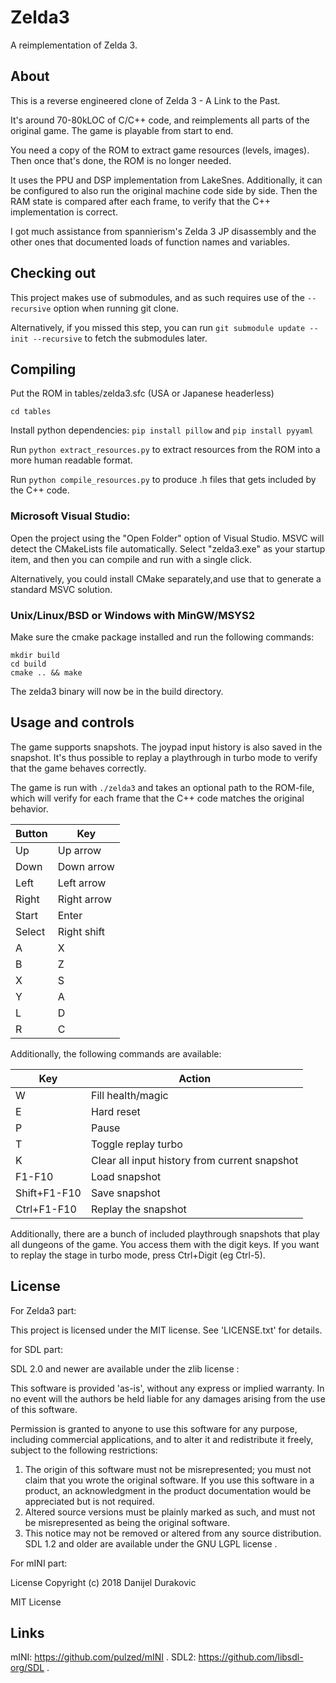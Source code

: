 # Zelda3
A reimplementation of Zelda 3.

## About

This is a reverse engineered clone of Zelda 3 - A Link to the Past.

It's around 70-80kLOC of C/C++ code, and reimplements all parts of the original game. The game is playable from start to end.

You need a copy of the ROM to extract game resources (levels, images). Then once that's done, the ROM is no longer needed.

It uses the PPU and DSP implementation from LakeSnes. Additionally, it can be configured to also run the original machine code side by side. Then the RAM state is compared after each frame, to verify that the C++ implementation is correct.

I got much assistance from spannierism's Zelda 3 JP disassembly and the other ones that documented loads of function names and variables.

## Checking out

This project makes use of submodules, and as such requires use of the `--recursive` option when running git clone.

Alternatively, if you missed this step, you can run `git submodule update --init --recursive` to fetch the submodules later.

## Compiling

Put the ROM in tables/zelda3.sfc (USA or Japanese headerless)

`cd tables`

Install python dependencies: `pip install pillow` and `pip install pyyaml`

Run `python extract_resources.py` to extract resources from the ROM into a more human readable format.

Run `python compile_resources.py` to produce .h files that gets included by the C++ code.

### Microsoft Visual Studio:

Open the project using the "Open Folder" option of Visual Studio. MSVC will detect the CMakeLists file automatically.
Select "zelda3.exe" as your startup item, and then you can compile and run with a single click.

Alternatively, you could install CMake separately,and use that to generate a standard MSVC solution.

### Unix/Linux/BSD or Windows with MinGW/MSYS2

Make sure the cmake package installed and run the following commands:

```
mkdir build
cd build
cmake .. && make
```

The zelda3 binary will now be in the build directory.

## Usage and controls

The game supports snapshots. The joypad input history is also saved in the snapshot. It's thus possible to replay a playthrough in turbo mode to verify that the game behaves correctly.

The game is run with `./zelda3` and takes an optional path to the ROM-file, which will verify for each frame that the C++ code matches the original behavior.

| Button | Key         |
| ------ | ----------- |
| Up     | Up arrow    |
| Down   | Down arrow  |
| Left   | Left arrow  |
| Right  | Right arrow |
| Start  | Enter       |
| Select | Right shift |
| A      | X           |
| B      | Z           |
| X      | S           |
| Y      | A           |
| L      | D           |
| R      | C           |


Additionally, the following commands are available:

| Key | Action                |
| --- | --------------------- |
| W   | Fill health/magic     |
| E   | Hard reset            |
| P   | Pause                 |
| T   | Toggle replay turbo   |
| K   | Clear all input history from current snapshot  |
| F1-F10 | Load snapshot      |
| Shift+F1-F10 | Save snapshot |
| Ctrl+F1-F10 | Replay the snapshot |

Additionally, there are a bunch of included playthrough snapshots that play all dungeons of the game. You access them with the digit keys. If you want to replay the stage in turbo mode, press Ctrl+Digit (eg Ctrl-5).

## License

For Zelda3 part: 

This project is licensed under the MIT license. See 'LICENSE.txt' for details.

for SDL part:

SDL 2.0 and newer are available under the zlib license :

This software is provided 'as-is', without any express or implied
warranty.  In no event will the authors be held liable for any damages
arising from the use of this software.

Permission is granted to anyone to use this software for any purpose,
including commercial applications, and to alter it and redistribute it
freely, subject to the following restrictions:

1. The origin of this software must not be misrepresented; you must not
   claim that you wrote the original software. If you use this software
   in a product, an acknowledgment in the product documentation would be
   appreciated but is not required.
2. Altered source versions must be plainly marked as such, and must not be
   misrepresented as being the original software.
3. This notice may not be removed or altered from any source distribution.
SDL 1.2 and older are available under the GNU LGPL license .

For mINI part:

License
Copyright (c) 2018 Danijel Durakovic

MIT License

## Links

mINI: https://github.com/pulzed/mINI .
SDL2: https://github.com/libsdl-org/SDL .
